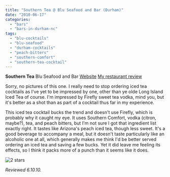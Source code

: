 ```yaml
---
title: "Southern Tea @ Blu Seafood and Bar (Durham)"
date: "2010-06-17"
categories:
  - "bars"
  - "bars-in-durham-nc"
tags:
  - "blu-cocktails"
  - "blu-seafood"
  - "durham-cocktails"
  - "peach-bitters"
  - "southern-comfort"
  - "southern-tea-cocktail"
---
```


**Southern Tea** Blu Seafood and Bar [Website](http://bluseafoodandbar.com/) [My restaurant review](http://www.thegourmez.com/?p=1326)

Sorry, no pictures of this one. I really need to stop ordering iced tea cocktails as I've yet to be impressed by one, other than ye olde Long Island Iced Tea of course. I'm impressed by Firefly sweet tea vodka, mind you, but it's better as a shot than as part of a cocktail thus far in my experience.

This iced tea cocktail bucks the trend and doesn't use Firefly, which is probably why it caught my eye. It uses Southern Comfort, vodka (citron, maybe?), tea, and peach bitters, but I'm not sure I got that ingredient list exactly right. It tastes like Arizona's peach iced tea, though less sweet. It's a good beverage to accompany a meal, but it doesn't taste particularly like an alcoholic one at all, which generally makes me think I'd be better served ordering an iced tea and saving a few bucks. Yet it did leave me feeling its effects, so I think it packs more of a punch than it seems like it does.


<div class="caption">

![2 stars](http://s3.amazonaws.com/thegourmez-wpmedia/2009/02/rating_chicken11.gif "rating_chicken11")</div>


_Reviewed 6.10.10._
